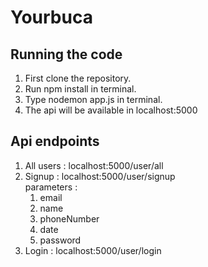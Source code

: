 # Yourbuca

## Running the code 
1. First clone the repository.
2. Run npm install in terminal.
3. Type nodemon app.js in terminal.
4. The api will be available in localhost:5000
  
## Api endpoints
1. All users : localhost:5000/user/all
2. Signup    : localhost:5000/user/signup<br>
    parameters : <br>
     1. email      
     2. name  
     3. phoneNumber
     4. date    
     5. password
3. Login     : localhost:5000/user/login
